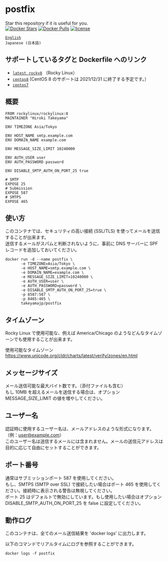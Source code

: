 # postfix
Star this repository if it is useful for you.  
[![Docker Stars](https://img.shields.io/docker/stars/takeyamajp/postfix.svg)](https://hub.docker.com/r/takeyamajp/postfix/)
[![Docker Pulls](https://img.shields.io/docker/pulls/takeyamajp/postfix.svg)](https://hub.docker.com/r/takeyamajp/postfix/)
[![license](https://img.shields.io/github/license/takeyamajp/docker-postfix.svg)](https://github.com/takeyamajp/docker-postfix/blob/master/LICENSE)

[`English`](https://github.com/takeyamajp/docker-postfix)  
`Japanese (日本語)`

## サポートしているタグと Dockerfile へのリンク  
- [`latest`, `rocky8`](https://github.com/takeyamajp/docker-postfix/blob/master/rocky8/Dockerfile) （Rocky Linux）
- [`centos8`](https://github.com/takeyamajp/docker-postfix/blob/master/centos8/Dockerfile) (CentOS 8 のサポートは 2021/12/31 に終了する予定です。）
- [`centos7`](https://github.com/takeyamajp/docker-postfix/blob/master/centos7/Dockerfile)

## 概要
    FROM rockylinux/rockylinux:8  
    MAINTAINER "Hiroki Takeyama"
    
    ENV TIMEZONE Asia/Tokyo
    
    ENV HOST_NAME smtp.example.com  
    ENV DOMAIN_NAME example.com
    
    ENV MESSAGE_SIZE_LIMIT 10240000
    
    ENV AUTH_USER user  
    ENV AUTH_PASSWORD password
    
    ENV DISABLE_SMTP_AUTH_ON_PORT_25 true
    
    # SMTP  
    EXPOSE 25  
    # Submission  
    EXPOSE 587  
    # SMTPS  
    EXPOSE 465

## 使い方
このコンテナでは、セキュリティの高い接続 (SSL/TLS) を使ってメールを送信することが出来ます。  
送信するメールがスパムと判断されないように、事前に DNS サーバーに SPF レコードを追加しておいてください。

    docker run -d --name postfix \  
           -e TIMEZONE=Asia/Tokyo \  
           -e HOST_NAME=smtp.example.com \  
           -e DOMAIN_NAME=example.com \  
           -e MESSAGE_SIZE_LIMIT=10240000 \  
           -e AUTH_USER=user \  
           -e AUTH_PASSWORD=password \  
           -e DISABLE_SMTP_AUTH_ON_PORT_25=true \  
           -p 8587:587 \  
           -p 8465:465 \  
           takeyamajp/postfix

## タイムゾーン
Rocky Linux で使用可能な、例えば America/Chicago のようなどんなタイムゾーンでも使用することが出来ます。

使用可能なタイムゾーン  
https://www.unicode.org/cldr/charts/latest/verify/zones/en.html

## メッセージサイズ
メール送信可能な最大バイト数です。（添付ファイルも含む）  
もし 10MB を超えるメールを送信する場合は、オプション MESSAGE_SIZE_LIMIT の値を増やしてください。

## ユーザー名
認証時に使用するユーザー名は、メールアドレスのような形式になります。（例：user@example.com）  
このユーザー名は送信するメールには含まれません。メールの送信元アドレスは目的に応じて自由にセットすることができます。

## ポート番号
通常はサブミッションポート 587 を使用してください。  
もし、SMTPS (SMTP over SSL) で接続したい場合はポート 465 を使用してください。接続時に表示される警告は無視してください。  
ポート 25 はデフォルトで無効にしています。もし使用したい場合はオプション DISABLE_SMTP_AUTH_ON_PORT_25 を false に設定してください。

## 動作ログ
このコンテナは、全てのメール送信結果を 'docker logs' に出力します。

以下のコマンドでリアルタイムにログを参照することができます。

    docker logs -f postfix
